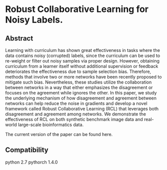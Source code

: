 # Robust Collaborative Learning for Noisy Labels.
## Abstract

Learning with curriculum has shown great effectiveness in tasks where the data contains noisy (corrupted) labels, since the curriculum can be used to re-weight or filter out noisy samples via proper design. However, obtaining curriculum from a learner itself without additional supervision or feedback deteriorates the effectiveness due to sample selection bias. Therefore, methods that involve two or more networks have been recently proposed to mitigate such bias. Nevertheless, these studies utilize the collaboration between networks in a way that either emphasizes the disagreement or focuses on the agreement while ignores the other. In this paper, we study the underlying mechanism of how disagreement and agreement between networks can help reduce the noise in gradients and develop a novel framework called Robust Collaborative Learning (RCL) that leverages both disagreement and agreement among networks. We demonstrate the effectiveness of RCL on both synthetic benchmark image data and real-world large-scale bioinformatics data.

The current version of the paper can be found here.

## Compatibility

python 2.7
pythorch 1.4.0





